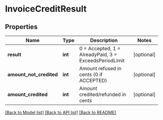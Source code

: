 # InvoiceCreditResult

## Properties
Name | Type | Description | Notes
------------ | ------------- | ------------- | -------------
**result** | **int** | 0 &#x3D; Accepted, 1 &#x3D; AlreadyPaid, 3 &#x3D; ExceedsPeriodLimit | [optional] 
**amount_not_credited** | **int** | Amount refused in cents (0 if ACCEPTED) | [optional] 
**amount_credited** | **int** | Amount credited/refunded in cents | [optional] 

[[Back to Model list]](../README.md#documentation-for-models) [[Back to API list]](../README.md#documentation-for-api-endpoints) [[Back to README]](../README.md)


